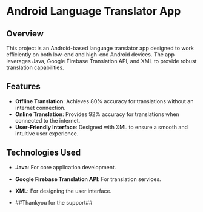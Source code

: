 # Android Language Translator App

## Overview
This project is an Android-based language translator app designed to work efficiently on both low-end and high-end Android devices. The app leverages Java, Google Firebase Translation API, and XML to provide robust translation capabilities.

## Features
- **Offline Translation**: Achieves 80% accuracy for translations without an internet connection.
- **Online Translation**: Provides 92% accuracy for translations when connected to the internet.
- **User-Friendly Interface**: Designed with XML to ensure a smooth and intuitive user experience.

## Technologies Used
- **Java**: For core application development.
- **Google Firebase Translation API**: For translation services.
- **XML**: For designing the user interface.

- ##Thankyou for the support##
